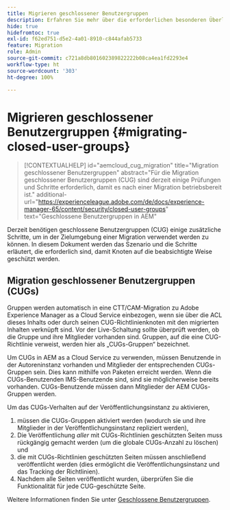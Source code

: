 ```yaml
---
title: Migrieren geschlossener Benutzergruppen
description: Erfahren Sie mehr über die erforderlichen besonderen Überlegungen, um geschlossene Benutzergruppen nach der Migration von Inhalten zu Adobe Experience Manager as a Cloud Service zu aktivieren.
hide: true
hidefromtoc: true
exl-id: f62ed751-d5e2-4a01-8910-c844afab5733
feature: Migration
role: Admin
source-git-commit: c721a8db801602389822222b08ca4ea1fd2293e4
workflow-type: ht
source-wordcount: '303'
ht-degree: 100%

---
```



# Migrieren geschlossener Benutzergruppen {#migrating-closed-user-groups}

>[!CONTEXTUALHELP]
>id="aemcloud_cug_migration"
>title="Migration geschlossener Benutzergruppen"
>abstract="Für die Migration geschlossener Benutzergruppen (CUG) sind derzeit einige Prüfungen und Schritte erforderlich, damit es nach einer Migration betriebsbereit ist."
>additional-url="https://experienceleague.adobe.com/de/docs/experience-manager-65/content/security/closed-user-groups" text="Geschlossene Benutzergruppen in AEM"

Derzeit benötigen geschlossene Benutzergruppen (CUG) einige zusätzliche Schritte, um in der Zielumgebung einer Migration verwendet werden zu können. In diesem Dokument werden das Szenario und die Schritte erläutert, die erforderlich sind, damit Knoten auf die beabsichtigte Weise geschützt werden.

## Migration geschlossener Benutzergruppen (CUGs)

Gruppen werden automatisch in eine CTT/CAM-Migration zu Adobe Experience Manager as a Cloud Service einbezogen, wenn sie über die ACL dieses Inhalts oder durch seinen CUG-Richtlinienknoten mit den migrierten Inhalten verknüpft sind. Vor der Live-Schaltung sollte überprüft werden, ob die Gruppe und ihre Mitglieder vorhanden sind. Gruppen, auf die eine CUG-Richtlinie verweist, werden hier als „CUGs-Gruppen“ bezeichnet.

Um CUGs in AEM as a Cloud Service zu verwenden, müssen Benutzende in der Autoreninstanz vorhanden und Mitglieder der entsprechenden CUGs-Gruppen sein.  Dies kann mithilfe von Paketen erreicht werden. Wenn die CUGs-Benutzenden IMS-Benutzende sind, sind sie möglicherweise bereits vorhanden.  CUGs-Benutzende müssen dann Mitglieder der AEM CUGs-Gruppen werden.

Um das CUGs-Verhalten auf der Veröffentlichungsinstanz zu aktivieren,
1. müssen die CUGs-Gruppen aktiviert werden (wodurch sie und ihre Mitglieder in der Veröffentlichungsinstanz repliziert werden),
1. Die Veröffentlichung *aller* mit CUGs-Richtlinien geschützten Seiten muss rückgängig gemacht werden (um die globale CUGs-Anzahl zu löschen) und
1. die mit CUGs-Richtlinien geschützten Seiten müssen anschließend veröffentlicht werden (dies ermöglicht die Veröffentlichungsinstanz und das Tracking der Richtlinien).
1. Nachdem alle Seiten veröffentlicht wurden, überprüfen Sie die Funktionalität für jede CUG-geschützte Seite.

Weitere Informationen finden Sie unter [Geschlossene Benutzergruppen](https://experienceleague.adobe.com/de/docs/experience-manager-65/content/security/closed-user-groups).
